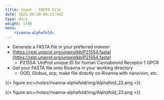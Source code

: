 ```yaml
---
title: Input - FASTA File
date: 2025-05-20-00:23:54Z
type: docs 
weight: 1150
menu: 
    rivanna-alphafold:
---
```




* Generate a FASTA file in your preferred manner
* [https://rest.uniprot.org/uniprotkb/P21554.fasta](https://rest.uniprot.org/uniprotkb/P21554.fasta)
  * P21554: UniProt unique ID for human Cannabinoid Receptor 1 GPCR
* Get your FASTA file onto Rivanna in your working directory
  * OOD, Globus, scp, make file directly on Rivanna with nano/vim, etc.


{{< figure src=/notes/rivanna-alphafold/img/Alphafold_22.png >}}

{{< figure src=/notes/rivanna-alphafold/img/Alphafold_23.png >}}


